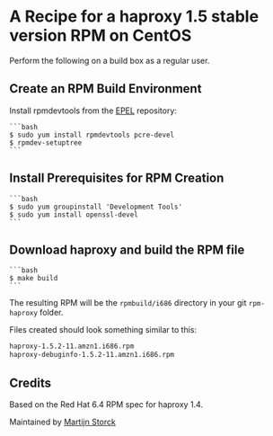# A Recipe for a haproxy 1.5 stable version RPM on CentOS

Perform the following on a build box as a regular user.

## Create an RPM Build Environment

Install rpmdevtools from the [EPEL][epel] repository:

    ```bash
    $ sudo yum install rpmdevtools pcre-devel
    $ rpmdev-setuptree
    ```

## Install Prerequisites for RPM Creation

    ```bash
    $ sudo yum groupinstall 'Development Tools'
    $ sudo yum install openssl-devel
    ```

## Download haproxy and build the RPM file

    ```bash
    $ make build
    ```

The resulting RPM will be the `rpmbuild/i686` directory in your git `rpm-haproxy` folder.

Files created should look something similar to this:

```bash
haproxy-1.5.2-11.amzn1.i686.rpm
haproxy-debuginfo-1.5.2-11.amzn1.i686.rpm
```

## Credits

Based on the Red Hat 6.4 RPM spec for haproxy 1.4.

Maintained by [Martijn Storck](martijn@bluerail.nl)

[EPEL]: http://fedoraproject.org/wiki/EPEL#How_can_I_use_these_extra_packages.3F
